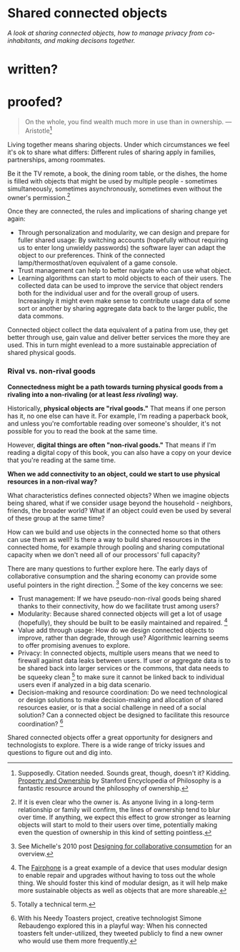 # Shared connected objects

_A look at sharing connected objects, how to manage privacy from co-inhabitants, and making decisons together._


# written?
# proofed?

> On the whole, you find wealth much more in use than in ownership. — Aristotle[^1]

Living together means sharing objects. Under which circumstances we feel it's ok to share what differs: Different rules of sharing apply in families, partnerships, among roommates.

Be it the TV remote, a book, the dining room table, or the dishes, the home is filled with objects that might be used by multiple people - sometimes simultaneously, sometimes asynchronously, sometimes even without the owner's permission.[^2]

Once they are connected, the rules and implications of sharing change yet again:

- Through personalization and modularity, we can design and prepare for fuller shared usage: By switching accounts (hopefully without requiring us to enter long unwieldy passwords) the software layer can adapt the object to our preferences. Think of the connected lamp/thermosthat/oven equivalent of a game console. 
- Trust management can help to better navigate who can use what object. 
- Learning algorithms can start to mold objects to each of their users. The collected data can be used to improve the service that object renders both for the individual user and for the overall group of users. Increasingly it might even make sense to contribute usage data of some sort or another by sharing aggregate data back to the larger public, the data commons.

Connected object collect the data equivalent of a patina from use, they get better through use, gain value and deliver better services the more they are used. This in turn might evenlead to a more sustainable appreciation of shared physical goods.

 
### Rival vs. non-rival goods

**Connectedness might be a path towards turning physical goods from a rivaling into a non-rivaling (or at least _less rivaling_) way.**

Historically, **physical objects are "rival goods."** That means if one person has it, no one else can have it. For example, I'm reading a paperback book, and unless you're comfortable reading over someone's shoulder, it's not possible for you to read the book at the same time. 

However, **digital things are often "non-rival goods."** That means if I'm reading a digital copy of this book, you can also have a copy on your device that you're reading at the same time. 

**When we add connectivity to an object, could we start to use physical resources in a non-rival way?**


What characteristics defines connected objects? When we imagine objects being shared, what if we consider usage beyond the household - neighbors, friends, the broader world? What if an object could even be used by several of these group at the same time?

How can we build and use objects in the connected home so that others can use them as well? Is there a way to build shared resources in the connected home, for example through pooling and sharing computational capacity when we don't need all of our processors' full capacity?


There are many questions to further explore here. The early days of collaborative consumption and the sharing economy can provide some useful pointers in the right direction. [^3] Some of the key concerns we see:

- Trust management: If we have pseudo-non-rival goods being shared thanks to their connectivity, how do we facilitate trust among users?
- Modularity: Because shared connected objects will get a lot of usage (hopefully), they should be built to be easily maintained and repaired. [^4]
- Value add through usage: How do we design connected objects to improve, rather than degrade, through use? Algorithmic learning seems to offer promising avenues to explore.
- Privacy: In connected objects, multiple users means that we need to firewall against data leaks between users. If user or aggregate data is to be shared back into larger services or the commons, that data needs to be squeeky clean [^5] to make sure it cannot be linked back to individual users even if analyzed in a big data scenario.
- Decision-making and resource coordination: Do we need technological or design solutions to make decision-making and allocation of shared resources easier, or is that a social challenge in need of a social solution? Can a connected object be designed to facilitate this resource coordination? [^6]

Shared connected objects offer a great opportunity for designers and technologists to explore. There is a wide range of tricky issues and questions to figure out and dig into. 



[^1]: Supposedly. Citation needed. Sounds great, though, doesn't it? Kidding. [Property and Ownership](http://plato.stanford.edu/entries/property/) by Stanford Encyclopedia of Philosophy is a fantastic resource around the philosophy of ownership.
[^2]: If it is even clear who the owner is. As anyone  living in a long-term relationship or family will confirm, the lines of ownership tend to blur over time. If anything, we expect this effect to grow stronger as learning objects will start to mold to their users over time, potentially making even the question of ownership in this kind of setting pointless.
[^3]: See Michelle's 2010 post [Designing for collaborative consumption](http://michellethorne.cc/2010/12/designing-for-collaborative-consumption/) for an overview.
[^4]: The [Fairphone](https://www.fairphone.com/) is a great example of a device that uses modular design to enable repair and upgrades without having to toss out the whole thing. We should foster this kind of modular design, as it will help make more sustainable objects as well as objects that are more shareable.
[^5]: Totally a technical term. 
[^6]: With his Needy Toasters project, creative technologist Simone Rebaudengo explored this in a playful way: When his connected toasters felt under-utilized, they tweeted publicly to find a new owner who would use them more frequently.
